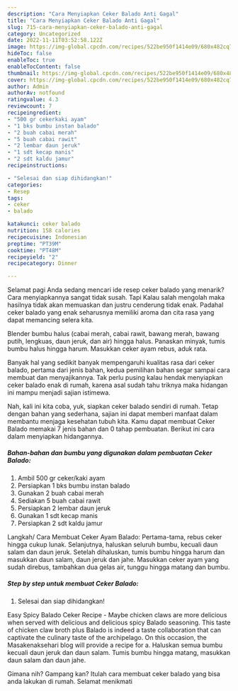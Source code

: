```yaml
---
description: "Cara Menyiapkan Ceker Balado Anti Gagal"
title: "Cara Menyiapkan Ceker Balado Anti Gagal"
slug: 715-cara-menyiapkan-ceker-balado-anti-gagal
category: Uncategorized
date: 2022-11-11T03:52:58.122Z
image: https://img-global.cpcdn.com/recipes/522be950f1414e09/680x482cq70/ceker-balado-foto-resep-utama.jpg
hideToc: false
enableToc: true
enableTocContent: false
thumbnail: https://img-global.cpcdn.com/recipes/522be950f1414e09/680x482cq70/ceker-balado-foto-resep-utama.jpg
cover: https://img-global.cpcdn.com/recipes/522be950f1414e09/680x482cq70/ceker-balado-foto-resep-utama.jpg
author: Admin
authorAv: notfound
ratingvalue: 4.3
reviewcount: 7
recipeingredient:
- "500 gr cekerkaki ayam"
- "1 bks bumbu instan balado"
- "2 buah cabai merah"
- "5 buah cabai rawit"
- "2 lembar daun jeruk"
- "1 sdt kecap manis"
- "2 sdt kaldu jamur"
recipeinstructions:

- "Selesai dan siap dihidangkan!"
categories:
- Resep
tags:
- ceker
- balado

katakunci: ceker balado 
nutrition: 158 calories
recipecuisine: Indonesian
preptime: "PT39M"
cooktime: "PT48M"
recipeyield: "2"
recipecategory: Dinner

---
```



Selamat pagi Anda sedang mencari ide resep ceker balado yang menarik? Cara menyiapkannya sangat tidak susah. Tapi Kalau salah mengolah maka hasilnya tidak akan memuaskan dan justru cenderung tidak enak. Padahal ceker balado yang enak seharusnya memiliki aroma dan cita rasa yang dapat memancing selera kita.


Blender bumbu halus (cabai merah, cabai rawit, bawang merah, bawang putih, lengkuas, daun jeruk, dan air) hingga halus. Panaskan minyak, tumis bumbu halus hingga harum. Masukkan ceker ayam rebus, aduk rata.

Banyak hal yang sedikit banyak mempengaruhi kualitas rasa dari ceker balado, pertama dari jenis bahan, kedua pemilihan bahan segar sampai cara membuat dan menyajikannya. Tak perlu pusing kalau hendak menyiapkan ceker balado enak di rumah, karena asal sudah tahu triknya maka hidangan ini mampu menjadi sajian istimewa.


Nah, kali ini kita coba, yuk, siapkan ceker balado sendiri di rumah. Tetap dengan bahan yang sederhana, sajian ini dapat memberi manfaat dalam membantu menjaga kesehatan tubuh kita. Kamu dapat membuat Ceker Balado memakai 7 jenis bahan dan 0 tahap pembuatan. Berikut ini cara dalam menyiapkan hidangannya.

<!--inarticleads1-->

##### Bahan-bahan dan bumbu yang digunakan dalam pembuatan Ceker Balado:

1. Ambil 500 gr ceker/kaki ayam
1. Persiapkan 1 bks bumbu instan balado
1. Gunakan 2 buah cabai merah
1. Sediakan 5 buah cabai rawit
1. Persiapkan 2 lembar daun jeruk
1. Gunakan 1 sdt kecap manis
1. Persiapkan 2 sdt kaldu jamur


Langkah/ Cara Membuat Ceker Ayam Balado: Pertama-tama, rebus ceker hingga cukup lunak. Selanjutnya, haluskan seluruh bumbu, kecuali daun salam dan daun jeruk. Setelah dihaluskan, tumis bumbu hingga harum dan masukkan daun salam, daun jeruk dan jahe. Masukkan ceker ayam yang sudah direbus, tambahkan dua gelas air, tunggu hingga matang dan bumbu. 

<!--inarticleads2-->

##### Step by step untuk membuat Ceker Balado:


1. Selesai dan siap dihidangkan!

Easy Spicy Balado Ceker Recipe - Maybe chicken claws are more delicious when served with delicious and delicious spicy Balado seasoning. This taste of chicken claw broth plus Balado is indeed a taste collaboration that can captivate the culinary taste of the archipelago. On this occasion, the Masakenaksehari blog will provide a recipe for a. Haluskan semua bumbu kecuali daun jeruk dan daun salam. Tumis bumbu hingga matang, masukkan daun salam dan daun jahe. 

Gimana nih? Gampang kan? Itulah cara membuat ceker balado yang bisa anda lakukan di rumah. Selamat menikmati
